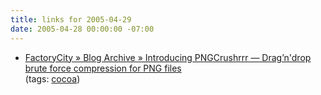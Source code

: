 ```yaml
---
title: links for 2005-04-29
date: 2005-04-28 00:00:00 -07:00
---
```


<ul class="delicious">
	<li>
		<div class="delicious-link"><a href="http://www.factorycity.net/blog/?p=26">FactoryCity » Blog Archive » Introducing PNGCrushrrr — Drag’n'drop brute force compression for PNG files</a></div>
		<div class="delicious-tags">(tags: <a href="http://del.icio.us/torrez/cocoa">cocoa</a>)</div>
	</li>
</ul>

